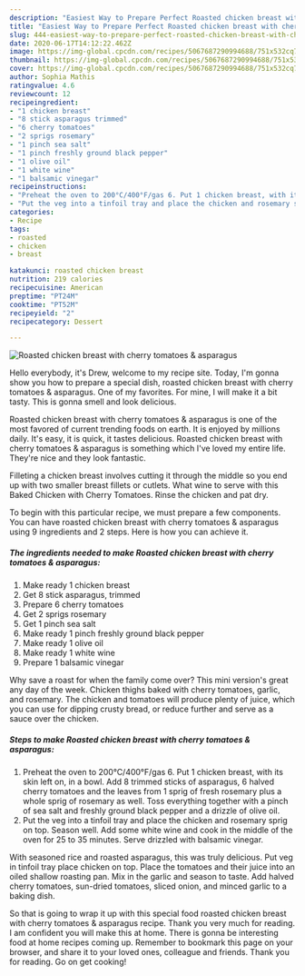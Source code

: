 ```yaml
---
description: "Easiest Way to Prepare Perfect Roasted chicken breast with cherry tomatoes &amp;amp; asparagus"
title: "Easiest Way to Prepare Perfect Roasted chicken breast with cherry tomatoes &amp;amp; asparagus"
slug: 444-easiest-way-to-prepare-perfect-roasted-chicken-breast-with-cherry-tomatoes-and-amp-asparagus
date: 2020-06-17T14:12:22.462Z
image: https://img-global.cpcdn.com/recipes/5067687290994688/751x532cq70/roasted-chicken-breast-with-cherry-tomatoes-asparagus-recipe-main-photo.jpg
thumbnail: https://img-global.cpcdn.com/recipes/5067687290994688/751x532cq70/roasted-chicken-breast-with-cherry-tomatoes-asparagus-recipe-main-photo.jpg
cover: https://img-global.cpcdn.com/recipes/5067687290994688/751x532cq70/roasted-chicken-breast-with-cherry-tomatoes-asparagus-recipe-main-photo.jpg
author: Sophia Mathis
ratingvalue: 4.6
reviewcount: 12
recipeingredient:
- "1 chicken breast"
- "8 stick asparagus trimmed"
- "6 cherry tomatoes"
- "2 sprigs rosemary"
- "1 pinch sea salt"
- "1 pinch freshly ground black pepper"
- "1 olive oil"
- "1 white wine"
- "1 balsamic vinegar"
recipeinstructions:
- "Preheat the oven to 200°C/400°F/gas 6. Put 1 chicken breast, with its skin left on, in a bowl. Add 8 trimmed sticks of asparagus, 6 halved cherry tomatoes and the leaves from 1 sprig of fresh rosemary plus a whole sprig of rosemary as well. Toss everything together with a pinch of sea salt and freshly ground black pepper and a drizzle of olive oil."
- "Put the veg into a tinfoil tray and place the chicken and rosemary sprig on top. Season well. Add some white wine and cook in the middle of the oven for 25 to 35 minutes. Serve drizzled with balsamic vinegar."
categories:
- Recipe
tags:
- roasted
- chicken
- breast

katakunci: roasted chicken breast 
nutrition: 219 calories
recipecuisine: American
preptime: "PT24M"
cooktime: "PT52M"
recipeyield: "2"
recipecategory: Dessert

---
```



![Roasted chicken breast with cherry tomatoes &amp; asparagus](https://img-global.cpcdn.com/recipes/5067687290994688/751x532cq70/roasted-chicken-breast-with-cherry-tomatoes-asparagus-recipe-main-photo.jpg)

Hello everybody, it's Drew, welcome to my recipe site. Today, I'm gonna show you how to prepare a special dish, roasted chicken breast with cherry tomatoes &amp; asparagus. One of my favorites. For mine, I will make it a bit tasty. This is gonna smell and look delicious.

Roasted chicken breast with cherry tomatoes &amp; asparagus is one of the most favored of current trending foods on earth. It is enjoyed by millions daily. It's easy, it is quick, it tastes delicious. Roasted chicken breast with cherry tomatoes &amp; asparagus is something which I've loved my entire life. They're nice and they look fantastic.

Filleting a chicken breast involves cutting it through the middle so you end up with two smaller breast fillets or cutlets. What wine to serve with this Baked Chicken with Cherry Tomatoes. Rinse the chicken and pat dry.


To begin with this particular recipe, we must prepare a few components. You can have roasted chicken breast with cherry tomatoes &amp; asparagus using 9 ingredients and 2 steps. Here is how you can achieve it.

<!--inarticleads1-->

##### The ingredients needed to make Roasted chicken breast with cherry tomatoes &amp; asparagus:

1. Make ready 1 chicken breast
1. Get 8 stick asparagus, trimmed
1. Prepare 6 cherry tomatoes
1. Get 2 sprigs rosemary
1. Get 1 pinch sea salt
1. Make ready 1 pinch freshly ground black pepper
1. Make ready 1 olive oil
1. Make ready 1 white wine
1. Prepare 1 balsamic vinegar


Why save a roast for when the family come over? This mini version&#39;s great any day of the week. Chicken thighs baked with cherry tomatoes, garlic, and rosemary. The chicken and tomatoes will produce plenty of juice, which you can use for dipping crusty bread, or reduce further and serve as a sauce over the chicken. 

<!--inarticleads2-->

##### Steps to make Roasted chicken breast with cherry tomatoes &amp; asparagus:

1. Preheat the oven to 200°C/400°F/gas 6. Put 1 chicken breast, with its skin left on, in a bowl. Add 8 trimmed sticks of asparagus, 6 halved cherry tomatoes and the leaves from 1 sprig of fresh rosemary plus a whole sprig of rosemary as well. Toss everything together with a pinch of sea salt and freshly ground black pepper and a drizzle of olive oil.
1. Put the veg into a tinfoil tray and place the chicken and rosemary sprig on top. Season well. Add some white wine and cook in the middle of the oven for 25 to 35 minutes. Serve drizzled with balsamic vinegar.


With seasoned rice and roasted asparagus, this was truly delicious. Put veg in tinfoil tray place chicken on top. Place the tomatoes and their juice into an oiled shallow roasting pan. Mix in the garlic and season to taste. Add halved cherry tomatoes, sun-dried tomatoes, sliced onion, and minced garlic to a baking dish. 

So that is going to wrap it up with this special food roasted chicken breast with cherry tomatoes &amp; asparagus recipe. Thank you very much for reading. I am confident you will make this at home. There is gonna be interesting food at home recipes coming up. Remember to bookmark this page on your browser, and share it to your loved ones, colleague and friends. Thank you for reading. Go on get cooking!
